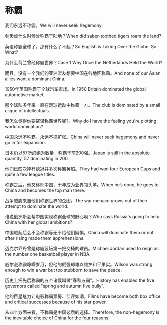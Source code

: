 # 称霸

<p><span class="chinese">我们永远不称霸。</span><span class="english">We will never seek hegemony.</span></p>

<p><span class="chinese">剑齿虎什么时候曾称霸于陆地？</span><span class="english">When did saber-toothed tigers roam the land?</span></p>

<p><span class="chinese">英语称霸全球了。那有什么了不起？</span><span class="english">So English is Taking Over the Globe. So What?</span></p>

<p><span class="chinese">为什么荷兰曾经称霸世界？</span><span class="english">Case 1 Why Once the Netherlands Held the World?</span></p>

<p><span class="chinese">而且，没有一个我们的亚洲盟友想要中国在各地区称霸。</span><span class="english">And none of our Asian allies want a dominant China.</span></p>

<p><span class="chinese">1950年英国称霸于全球汽车市场。</span><span class="english">In 1950 Britain dominated the global automotive market.</span></p>

<p><span class="chinese">那个球队多年来一直在足球运动中称霸一方。</span><span class="english">The club is dominated by a small clique of intellectuals.</span></p>

<p><span class="chinese">我怎么觉得你要密谋称霸世界呢?。</span><span class="english">Why do I have the feeling you're plotting world domination?</span></p>

<p><span class="chinese">中国永远不称霸，永远不搞扩张。</span><span class="english">China will never seek hegemony and never go in for expansion.</span></p>

<p><span class="chinese">日本仍以57所的绝对数量，称霸于前200强。</span><span class="english">Japan is still in the absolute quantity, 57 dominating in 200.</span></p>

<p><span class="chinese">他们已四次捧杯欧冠并多次称霸英超。</span><span class="english">They had won four European Cups and quite a few league titles.</span></p>

<p><span class="chinese">称霸之后，他又移师中国，十年成为业界领头羊。</span><span class="english">When he’s done, he goes to China and becomes the top man there.</span></p>

<p><span class="chinese">战争威胁来自他们称霸世界的企图。</span><span class="english">The war menace grows out of their attempt to dominate the world.</span></p>

<p><span class="chinese">谁说俄罗斯会帮中国实现称霸全球的野心啊？</span><span class="english">Who says Russia's going to help China with her global ambitions?</span></p>

<p><span class="chinese">中国崛起后会不会称霸等无不给他们疑惧。</span><span class="english">China will dominate them or not after rising made them apprehensions.</span></p>

<p><span class="chinese">迈克尔乔丹曾是称霸篮坛第一把交椅的球员。</span><span class="english">Michael Jordan used to reign as the number one basketball player in NBA.</span></p>

<p><span class="chinese">威尔逊称霸峥嵘岁月，但他的倔强却难以维护和平果实。</span><span class="english">Wilson was strong enough to win a war but too stubborn to save the peace.</span></p>

<p><span class="chinese">历史上把先后称霸的五个诸侯叫做“春秋五霸”。</span><span class="english">History has enabled the five governors called "spring and autumn five bully".</span></p>

<p><span class="chinese">他的巨星魅力让电影称霸票房、佳评如潮。</span><span class="english">Films have become both box office and critical successes because of his star power.</span></p>

<p><span class="chinese">从四个方面来看，不称霸是中国必然的选择。</span><span class="english">Therefore, the non-hegemony is the inevitable choice of China for the four reasons.</span></p>

